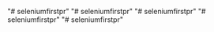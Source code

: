 "# seleniumfirstpr" 
"# seleniumfirstpr" 
"# seleniumfirstpr" 
"# seleniumfirstpr" 
"# seleniumfirstpr" 
